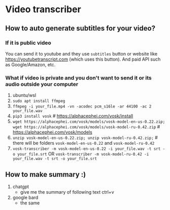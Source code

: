 # Video transcriber
## How to auto generate subtitles for your video?
### If it is public video
You can send it to youtube and they use `subtitles` button or website like https://youtubetranscript.com (which uses this button).
And paid API such as Google/Amazon, etc.

### What if video is private and you don't want to send it or its audio outside your computer
1. ubuntu/wsl
2. `sudo apt install ffmpeg`
3. `ffmpeg -i your_file.mp4 -vn -acodec pcm_s16le -ar 44100 -ac 2 your_file.wav`
4. `pip3 install vosk` # https://alphacephei.com/vosk/install
5. `wget https://alphacephei.com/vosk/models/vosk-model-en-us-0.22.zip; wget https://alphacephei.com/vosk/models/vosk-model-ru-0.42.zip` # https://alphacephei.com/vosk/models
6. `unzip vosk-model-en-us-0.22.zip; unzip vosk-model-ru-0.42.zip;` # there will be folders `vosk-model-en-us-0.22` and `vosk-model-ru-0.42`
7. `vosk-transcriber -m vosk-model-en-us-0.22 -i your_file.wav -t srt -o your_file.srt` OR `vosk-transcriber -m vosk-model-ru-0.42 -i your_file.wav -t srt -o your_file.srt`
## How to make summary :)
1. chatgpt
    * give me the summary of following text ctrl+v
2. google bard
    * the same
